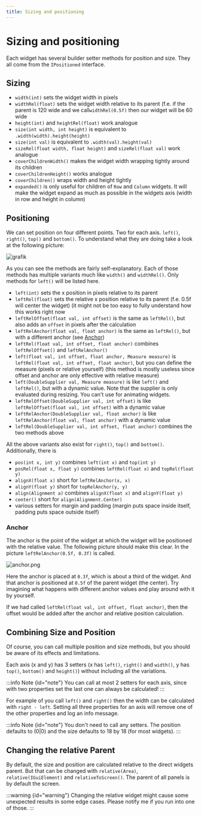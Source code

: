 ```yaml
---
title: Sizing and positioning
---
```


# Sizing and positioning

Each widget has several builder setter methods for position and size. They all come from the `IPositioned` interface.

## Sizing

- `width(int)` sets the widget width in pixels
- `widthRel(float)` sets the widget width relative to its parent (f.e. if the parent is 120 wide and we
  call`widthRel(0.5f)` then our widget will be 60 wide
- `height(int)` and `heightRel(float)` work analogue
- `size(int width, int height)` is equivalent to `.width(width).height(height)`
- `size(int val)` is equivalent to `.width(val).height(val)`
- `sizeRel(float width, float height)` and `sizeRel(float val)` work analogue
- `coverChildrenWidth()` makes the widget width wrapping tightly around its children
- `coverChildrenHeight()` works analogue
- `coverChildren()` wraps width and height tightly
- `expanded()` is only useful for children of `Row` and `Column` widgets. It will make the widget expand as much as
  possible in the widgets axis (width in row and height in column)

## Positioning

We can set position on four different points. Two for each axis. `left()`, `right()`, `top()` and `bottom()`.
To understand what they are doing take a look at the following picture:

![grafik](https://github.com/CleanroomMC/ModularUI/assets/45517902/ab173431-1509-414c-8db4-4545c985a9bd)

As you can see the methods are fairly self-explanatory. Each of those methods has multiple variants much like `width()`
and `widthRel()`. Only methods for `left()` will be listed here.

- `left(int)` sets the x position in pixels relative to its parent
- `leftRel(float)` sets the relative x position relative to its parent (f.e. 0.5f will center the widget) (it might not
  be too easy to fully understand how this works right now
- `leftRelOffset(float val, int offset)` is the same as `leftRel()`, but also adds an `offset` in pixels after the
  calculation
- `leftRelAnchor(float val, float anchor)` is the same as `leftRel()`, but with a different anchor
  (see [Anchor](#anchor))
- `leftRel(float val, int offset, float anchor)` combines `leftRelOffset()` and `leftRelAnchor()`
- `left(float val, int offset, float anchor, Measure measure)` is `leftRel(float val, int offset, float anchor)`, but
  you can define the measure (pixels or relative yourself) (this method is mostly useless since offset and anchor are
  only effective with relative measure)
- `left(DoubleSupplier val, Measure measure)` is like `left()` and `leftRel()`, but with a dynamic value. Note that the
  supplier is only evaluated during resizing. You can't use for animating widgets.
- `leftRelOffset(DoubleSupplier val, int offset)` is like `leftRelOffset(float val, int offset)` with a dynamic value
- `leftRelAnchor(DoubleSupplier val, float anchor)` is like `leftRelAnchor(float val, float anchor)` with a dynamic
  value
- `leftRel(DoubleSupplier val, int offset, float anchor)` combines the two methods above

All the above variants also exist for `right()`, `top()` and `bottom()`.
Additionally, there is

- `pos(int x, int y)` combines `left(int x)` and `top(int y)`
- `posRel(float x, float y)` combines `leftRel(float x)` and `topRel(float y)`
- `alignX(float x)` short for `leftRelAnchor(x, x)`
- `alignY(float y)` short for `topRelAnchor(y, y)`
- `align(Alignment a)` combines `alignX(float x)` and `alignY(float y)`
- `center()` short for `align(Alignment.Center)`
- various setters for margin and padding (margin puts space inside itself, padding puts space outside itself)

### Anchor

The anchor is the point of the widget at which the widget will be positioned with the relative value. The following
picture should make this clear. In the picture `leftRelAnchor(0.5f, 0.3f)` is called.

![anchor.png](./anchor.png)

Here the anchor is placed at `0.3f`, which is about a third of the widget.
And that anchor is positioned at `0.5f` of the parent widget (the center).
Try imagining what happens with different anchor values and play around with it by yourself.

If we had called `leftRel(float val, int offset, float anchor)`, then the offset would be added after the anchor
and relative position calculation.

## Combining Size and Position

Of course, you can call multiple position and size methods, but you should be aware of its effects and limitations.

Each axis (x and y) has 3 setters (x has `left()`, `right()` and `width()`, y has `top()`, `bottom()` and `height()`)
without including all the variations.

:::info Note {id="note"}
You can call at most 2 setters for each axis, since with two properties set the last one can always be calculated!
:::

For example of you call `left()` and `right()` then the width can be calculated with `right - left`.
Setting all three properties for an axis will remove one of the other properties and log an info message.

:::info Note {id="note"}
You don't need to call any setters. The position defaults to (0|0) and the size defaults to 18 by 18 (for most widgets).
:::

## Changing the relative Parent

By default, the size and position are calculated relative to the direct widgets parent. But that can be changed with
`relative(Area)`, `relative(IGuiElement)` and `relativeToScreen()`.
The parent of all panels is by default the screen.

:::warning {id="warning"}
Changing the relative widget might cause some unexpected results in some edge cases. Please notify me if you run
into one of those.
:::
